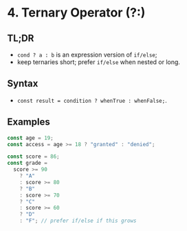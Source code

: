 # 4. Ternary Operator (?:)

## TL;DR

- `cond ? a : b` is an expression version of `if/else`;
- keep ternaries short; prefer `if/else` when nested or long.

## Syntax

- `const result = condition ? whenTrue : whenFalse;`.

## Examples

```js
const age = 19;
const access = age >= 18 ? "granted" : "denied";

const score = 86;
const grade =
  score >= 90
    ? "A"
    : score >= 80
    ? "B"
    : score >= 70
    ? "C"
    : score >= 60
    ? "D"
    : "F"; // prefer if/else if this grows
```
